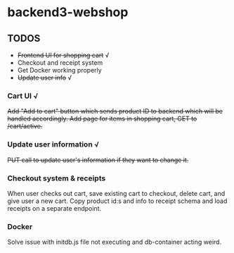 # backend3-webshop

## TODOS
- ~~Frontend UI for shopping cart~~ √
- Checkout and receipt system
- Get Docker working properly
- ~~Update user info~~ √

### Cart UI √
~~Add "Add to cart" button which sends product ID to backend which will be handled accordingly.
Add page for items in shopping cart, GET to /cart/active.~~

### Update user information √
~~PUT call to update user's information if they want to change it.~~

### Checkout system & receipts
When user checks out cart, save existing cart to checkout, delete cart, and give user a new cart.
Copy product id:s and info to receipt schema and load receipts on a separate endpoint.

### Docker
Solve issue with initdb.js file not executing and db-container acting weird.

